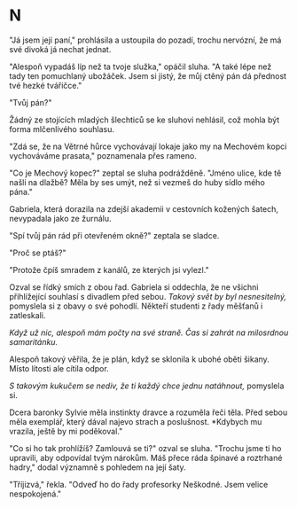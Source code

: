 # N

"Já jsem její paní," prohlásila a ustoupila do pozadí, trochu nervózní, že má své divoká já nechat jednat.

"Alespoň vypadáš líp než ta tvoje služka," opáčil sluha. "A také lépe než tady ten pomuchlaný ubožáček. Jsem si jistý, že můj ctěný pán dá přednost tvé hezké tvářičce."

"Tvůj pán?"

Žádný ze stojících mladých šlechticů se ke sluhovi nehlásil, což mohla být forma mlčenlivého souhlasu.

"Zdá se, že na Větrné hůrce vychovávají lokaje jako my na Mechovém kopci vychováváme prasata," poznamenala přes rameno.

"Co je Mechový kopec?" zeptal se sluha podrážděně. "Jméno ulice, kde tě našli na dlažbě? Měla by ses umýt, než si vezmeš do huby sídlo mého pána."

Gabriela, která dorazila na zdejší akademii v cestovních kožených šatech, nevypadala jako ze žurnálu.

"Spí tvůj pán rád při otevřeném okně?" zeptala se sladce.

"Proč se ptáš?"

"Protože čpíš smradem z kanálů, ze kterých jsi vylezl."

Ozval se řídký smích z obou řad. Gabriela si oddechla, že ne všichni přihlížející souhlasí s divadlem před sebou. *Takový svět by byl nesnesitelný,* pomyslela si z obavy o své pohodlí. Někteří studenti z řady měšťanů i zatleskali.

*Když už nic, alespoň mám počty na své straně. Čas si zahrát na milosrdnou samaritánku.*

Alespoň takový věřila, že je plán, když se sklonila k ubohé oběti šikany. Místo lítosti ale cítila odpor.

*S takovým kukučem se nediv, že ti každý chce jednu natáhnout,* pomyslela si.

Dcera baronky Sylvie měla instinkty dravce a rozuměla řeči těla. Před sebou měla exemplář, který dával najevo strach a poslušnost. *Kdybych mu vrazila, ještě by mi poděkoval."

"Co si ho tak prohlížíš? Zamlouvá se ti?" ozval se sluha. "Trochu jsme ti ho upravili, aby odpovídal tvým nárokům. Máš přece ráda špinavé a roztrhané hadry," dodal významně s pohledem na její šaty.

"Tříjizvá," řekla. "Odveď ho do řady profesorky Neškodné. Jsem velice nespokojená."



